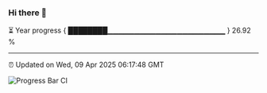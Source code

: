 ### Hi there 👋

⏳ Year progress { ████████▁▁▁▁▁▁▁▁▁▁▁▁▁▁▁▁▁▁▁▁▁▁ } 26.92 %

---

⏰ Updated on Wed, 09 Apr 2025 06:17:48 GMT

![Progress Bar CI](https://github.com/code-lakshay/GitHub-Actions-Demo/workflows/Progress%20Bar%20CI/badge.svg)
